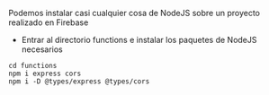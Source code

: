 Podemos instalar casi cualquier cosa de NodeJS sobre un proyecto realizado en Firebase

- Entrar al directorio functions e instalar los paquetes de NodeJS necesarios

```
cd functions
npm i express cors
npm i -D @types/express @types/cors
```

